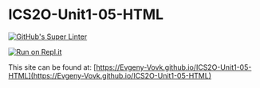 # ICS2O-Unit1-05-HTML

[![GitHub's Super Linter](https://github.com/Evgeny-Vovk/ICS2O-Unit1-05-HTML/workflows/GitHub's%20Super%20Linter/badge.svg)](https://github.com/Evgeny-Vovk/ICS2O-Unit1-05-HTML/actions)

[![Run on Repl.it](https://repl.it/badge/github/Evgeny-Vovk/ICS2O-Unit1-05-HTML)](https://repl.it/github/Evgeny-Vovk/ICS2O-Unit1-05-HTML)

This site can be found at: [https://Evgeny-Vovk.github.io/ICS2O-Unit1-05-HTML](https://Evgeny-Vovk.github.io/ICS2O-Unit1-05-HTML)
